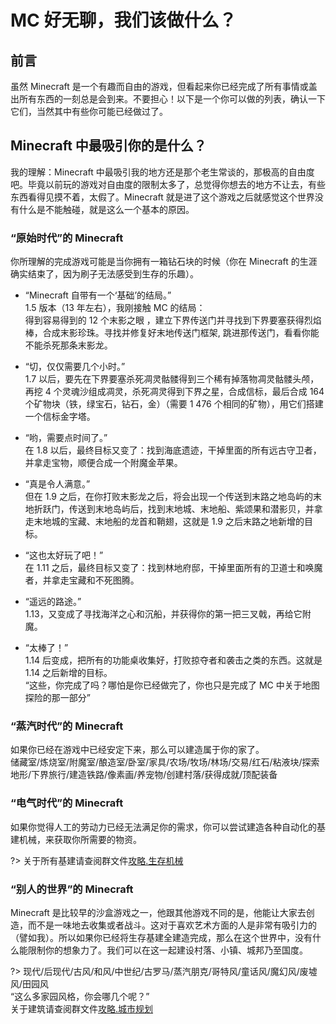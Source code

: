 <!-- community/creation/tutorialWhatToDo -->

# MC 好无聊，我们该做什么？

## 前言
虽然 Minecraft 是一个有趣而自由的游戏，但看起来你已经完成了所有事情或盖出所有东西的一刻总是会到来。不要担心！以下是一个你可以做的列表，确认一下它们，当然其中有些你可能已经做过了。

## Minecraft 中最吸引你的是什么？
我的理解：Minecraft 中最吸引我的地方还是那个老生常谈的，那极高的自由度吧。毕竟以前玩的游戏对自由度的限制太多了，总觉得你想去的地方不让去，有些东西看得见摸不着，太假了。Minecraft 就是进了这个游戏之后就感觉这个世界没有什么是不能触碰，就是这么一个基本的原因。

### “原始时代”的 Minecraft
你所理解的完成游戏可能是当你拥有一箱钻石块的时候（你在 Minecraft 的生涯确实结束了，因为刷子无法感受到生存的乐趣）。

- “Minecraft 自带有一个‘基础’的结局。”</br>
1.5 版本（13 年左右），我刚接触 MC 的结局：</br>
得到容易得到的 12 个末影之眼 ，建立下界传送门并寻找到下界要塞获得烈焰棒，合成末影珍珠。寻找并修复好末地传送门框架, 跳进那传送门，看看你能不能杀死那条末影龙。

- “切，仅仅需要几个小时。”</br>
1.7 以后，要先在下界要塞杀死凋灵骷髅得到三个稀有掉落物凋灵骷髅头颅，再挖 4 个灵魂沙组成凋灵，杀死凋灵得到下界之星，合成信标，最后合成 164 个矿物块（铁，绿宝石，钻石，金）（需要 1 476 个相同的矿物），用它们搭建一个信标金字塔。

- “哟，需要点时间了。”</br>
在 1.8 以后，最终目标又变了：找到海底遗迹，干掉里面的所有远古守卫者，并拿走宝物，顺便合成一个附魔金苹果。

- “真是令人满意。”</br>
但在 1.9 之后，在你打败末影龙之后，将会出现一个传送到末路之地岛屿的末地折跃门，传送到末地岛屿后，找到末地城、末地船、紫颂果和潜影贝，并拿走末地城的宝藏、末地船的龙首和鞘翅，这就是 1.9 之后末路之地新增的目标。

- “这也太好玩了吧！”</br>
在 1.11 之后，最终目标又变了：找到林地府邸，干掉里面所有的卫道士和唤魔者，并拿走宝藏和不死图腾。

- “遥远的路途。”</br>
1.13，又变成了寻找海洋之心和沉船，并获得你的第一把三叉戟，再给它附魔。

- “太棒了！”</br>
1.14 后变成，把所有的功能桌收集好，打败掠夺者和袭击之类的东西。这就是 1.14 之后新增的目标。</br>
“这些，你完成了吗？哪怕是你已经做完了，你也只是完成了 MC 中关于地图探险的那一部分”

### “蒸汽时代”的 Minecraft

如果你已经在游戏中已经安定下来，那么可以建造属于你的家了。</br>
储藏室/炼烧室/附魔室/酿造室/卧室/家具/农场/牧场/林场/交易/红石/粘液块/探索地形/下界旅行/建造铁路/像素画/养宠物/创建村落/获得成就/顶配装备

### “电气时代”的 Minecraft

如果你觉得人工的劳动力已经无法满足你的需求，你可以尝试建造各种自动化的基建机械，来获取你所需要的物资。</br>

?> 关于所有基建请查阅群文件[攻略.生存机械]()


### “别人的世界”的 Minecraft

Minecraft 是比较早的沙盒游戏之一，他跟其他游戏不同的是，他能让大家去创造，而不是一味地去收集或者战斗。这对于喜欢艺术方面的人是非常有吸引力的（譬如我）。所以如果你已经将生存基建全建造完成，那么在这个世界中，没有什么能限制你的想象力了。我们可以在这一起建设村落、小镇、城邦乃至国度。

?> 现代/后现代/古风/和风/中世纪/古罗马/蒸汽朋克/哥特风/童话风/魔幻风/废墟风/田园风</br>
“这么多家园风格，你会哪几个呢？”</br>
关于建筑请查阅群文件[攻略.城市规划](community/creation/tutorialCityPlanning)
